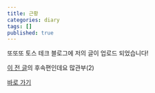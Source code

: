 ```yaml
---
title: 근황
categories: diary
tags: []
published: true
---
```

또또또 토스 테크 블로그에 저의 글이 업로드 되었습니다!

<a href="https://toss.tech/article/securities_llm_1">이 전 글</a>의 후속편인데요 많관부(2)

<a href="https://toss.tech/article/securities_llm_2">바로 가기</a>